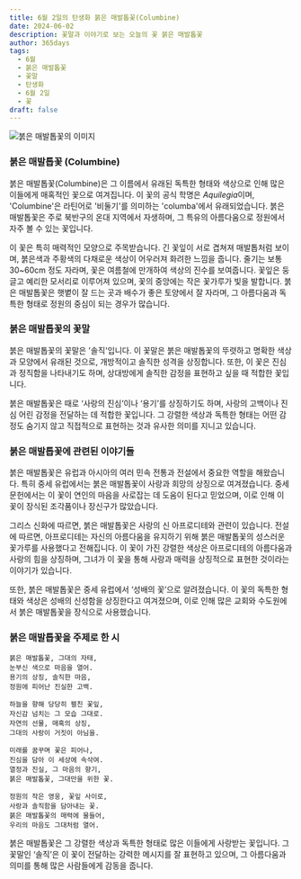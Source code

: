 ```yaml
---
title: 6월 2일의 탄생화 붉은 매발톱꽃(Columbine)
date: 2024-06-02
description: 꽃말과 이야기로 보는 오늘의 꽃 붉은 매발톱꽃
author: 365days
tags:
  - 6월
  - 붉은 매발톱꽃
  - 꽃말
  - 탄생화
  - 6월 2일
  - 꽃
draft: false
---
```



![붉은 매발톱꽃의 이미지](https://cdn.pixabay.com/photo/2020/05/21/19/17/columbine-5202235_960_720.jpg#center)


### 붉은 매발톱꽃 (Columbine)

붉은 매발톱꽃(Columbine)은 그 이름에서 유래된 독특한 형태와 색상으로 인해 많은 이들에게 매혹적인 꽃으로 여겨집니다. 이 꽃의 공식 학명은 *Aquilegia*이며, 'Columbine'은 라틴어로 '비둘기'를 의미하는 'columba'에서 유래되었습니다. 붉은 매발톱꽃은 주로 북반구의 온대 지역에서 자생하며, 그 특유의 아름다움으로 정원에서 자주 볼 수 있는 꽃입니다.

이 꽃은 특히 매력적인 모양으로 주목받습니다. 긴 꽃잎이 서로 겹쳐져 매발톱처럼 보이며, 붉은색과 주황색의 다채로운 색상이 어우러져 화려한 느낌을 줍니다. 줄기는 보통 30~60cm 정도 자라며, 꽃은 여름철에 만개하여 색상의 진수를 보여줍니다. 꽃잎은 둥글고 예리한 모서리로 이루어져 있으며, 꽃의 중앙에는 작은 꽃가루가 빛을 발합니다. 붉은 매발톱꽃은 햇볕이 잘 드는 곳과 배수가 좋은 토양에서 잘 자라며, 그 아름다움과 독특한 형태로 정원의 중심이 되는 경우가 많습니다.

### 붉은 매발톱꽃의 꽃말

붉은 매발톱꽃의 꽃말은 '솔직'입니다. 이 꽃말은 붉은 매발톱꽃의 뚜렷하고 명확한 색상과 모양에서 유래된 것으로, 개방적이고 솔직한 성격을 상징합니다. 또한, 이 꽃은 진심과 정직함을 나타내기도 하며, 상대방에게 솔직한 감정을 표현하고 싶을 때 적합한 꽃입니다.

붉은 매발톱꽃은 때로 ‘사랑의 진심’이나 ‘용기’를 상징하기도 하며, 사랑의 고백이나 진심 어린 감정을 전달하는 데 적합한 꽃입니다. 그 강렬한 색상과 독특한 형태는 어떤 감정도 숨기지 않고 직접적으로 표현하는 것과 유사한 의미를 지니고 있습니다.

### 붉은 매발톱꽃에 관련된 이야기들

붉은 매발톱꽃은 유럽과 아시아의 여러 민속 전통과 전설에서 중요한 역할을 해왔습니다. 특히 중세 유럽에서는 붉은 매발톱꽃이 사랑과 희망의 상징으로 여겨졌습니다. 중세 문헌에서는 이 꽃이 연인의 마음을 사로잡는 데 도움이 된다고 믿었으며, 이로 인해 이 꽃이 장식된 조각품이나 장신구가 많았습니다.

그리스 신화에 따르면, 붉은 매발톱꽃은 사랑의 신 아프로디테와 관련이 있습니다. 전설에 따르면, 아프로디테는 자신의 아름다움을 유지하기 위해 붉은 매발톱꽃의 성스러운 꽃가루를 사용했다고 전해집니다. 이 꽃이 가진 강렬한 색상은 아프로디테의 아름다움과 사랑의 힘을 상징하며, 그녀가 이 꽃을 통해 사랑과 매력을 상징적으로 표현한 것이라는 이야기가 있습니다.

또한, 붉은 매발톱꽃은 중세 유럽에서 ‘성배의 꽃’으로 알려졌습니다. 이 꽃의 독특한 형태와 색상은 성배의 신성함을 상징한다고 여겨졌으며, 이로 인해 많은 교회와 수도원에서 붉은 매발톱꽃을 장식으로 사용했습니다.

### 붉은 매발톱꽃을 주제로 한 시

```
붉은 매발톱꽃, 그대의 자태,
눈부신 색으로 마음을 열어.
용기의 상징, 솔직한 마음,
정원에 피어난 진실한 고백.

하늘을 향해 당당히 펼친 꽃잎,
자신감 넘치는 그 모습 그대로.
자연의 선물, 매혹의 상징,
그대의 사랑이 거짓이 아님을.

미래를 꿈꾸며 꽃은 피어나,
진심을 담아 이 세상에 속삭여.
열정과 진실, 그 마음의 향기,
붉은 매발톱꽃, 그대만을 위한 꽃.

정원의 작은 영웅, 꽃잎 사이로,
사랑과 솔직함을 담아내는 꽃.
붉은 매발톱꽃의 매력에 물들어,
우리의 마음도 그대처럼 열어.
```

붉은 매발톱꽃은 그 강렬한 색상과 독특한 형태로 많은 이들에게 사랑받는 꽃입니다. 그 꽃말인 ‘솔직’은 이 꽃이 전달하는 강력한 메시지를 잘 표현하고 있으며, 그 아름다움과 의미를 통해 많은 사람들에게 감동을 줍니다.

